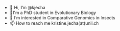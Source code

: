 - 👋 Hi, I’m @kjecha
- 🧬I'm a PhD student in Evolutionary Biology
- 🐞 I’m interested in Comparative Genomics in Insects
- 📫 How to reach me kristine.jecha(at)unil.ch

<!---
kjecha/kjecha is a ✨ special ✨ repository because its `README.md` (this file) appears on your GitHub profile.
You can click the Preview link to take a look at your changes.
--->
